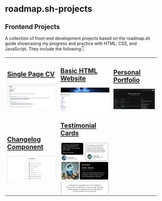 # roadmap.sh-projects

## Frontend Projects

A collection of front-end development projects based on the roadmap.sh guide showcasing my progress and practice with HTML, CSS, and JavaScript. They include the following👇

<table>

  <tr>
    <td>
      <h2><a href="https://roadmap.sh/projects/single-page-cv">Single Page CV</a></h2>
      <a href="Frontend Projects/Single Page CV/index.html"><img src="Images/Single-Page-CV_screenshot.png" width="400"></a>
    </td>
    <td>
      <h2><a href="https://roadmap.sh/projects/basic-html-website">Basic HTML Website</a></h2>
      <a href="Frontend Projects/Basic HTML Website/index.html"><img src="Images/Basic-Html-Website_screenshot.png" width="400"></a>
    </td>
    <td>
      <h2><a href="https://roadmap.sh/projects/portfolio-website">Personal Portfolio</a></h2>
      <a href="Frontend Projects/Personal Portfolio/index.html"><img src="Images/Personal-Portfolio_screenshot.png" width="400"></a>
    </td>
  </tr>

  <tr>
    <td>
        <h2><a href="https://roadmap.sh/projects/changelog-component">Changelog Component</a></h2>
        <a href="Frontend Projects/Changelog Component/index.html"><img src="Images/Changelog-Component_screenshot.png" width="400"></a>
    </td>
    <td>
      <h2><a href="https://roadmap.sh/projects/testimonial-cards">Testimonial Cards</a></h2>
      <a href="Frontend Projects/Testimonial Cards/index.html"><img src="Images/Testimonial-Cards_screenshot.png" width="400"></a>
    </td>
  </tr>

</table>


